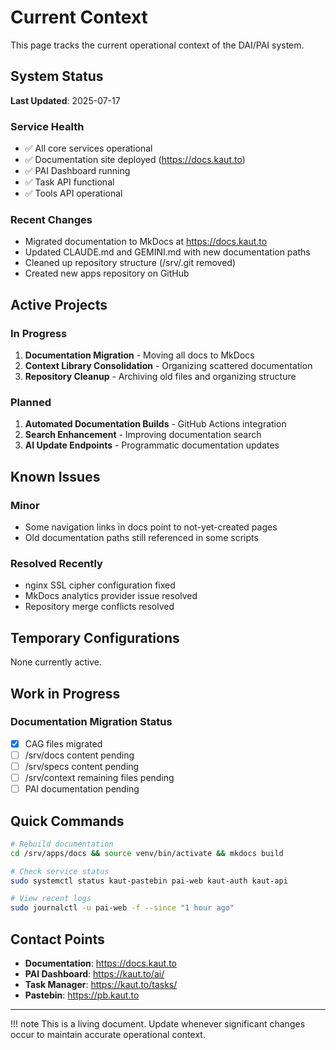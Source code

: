# Current Context

This page tracks the current operational context of the DAI/PAI system.

## System Status

**Last Updated**: 2025-07-17

### Service Health
- ✅ All core services operational
- ✅ Documentation site deployed (https://docs.kaut.to)
- ✅ PAI Dashboard running
- ✅ Task API functional
- ✅ Tools API operational

### Recent Changes
- Migrated documentation to MkDocs at https://docs.kaut.to
- Updated CLAUDE.md and GEMINI.md with new documentation paths
- Cleaned up repository structure (/srv/.git removed)
- Created new apps repository on GitHub

## Active Projects

### In Progress
1. **Documentation Migration** - Moving all docs to MkDocs
2. **Context Library Consolidation** - Organizing scattered documentation
3. **Repository Cleanup** - Archiving old files and organizing structure

### Planned
1. **Automated Documentation Builds** - GitHub Actions integration
2. **Search Enhancement** - Improving documentation search
3. **AI Update Endpoints** - Programmatic documentation updates

## Known Issues

### Minor
- Some navigation links in docs point to not-yet-created pages
- Old documentation paths still referenced in some scripts

### Resolved Recently
- nginx SSL cipher configuration fixed
- MkDocs analytics provider issue resolved
- Repository merge conflicts resolved

## Temporary Configurations

None currently active.

## Work in Progress

### Documentation Migration Status
- [x] CAG files migrated
- [ ] /srv/docs content pending
- [ ] /srv/specs content pending
- [ ] /srv/context remaining files pending
- [ ] PAI documentation pending

## Quick Commands

```bash
# Rebuild documentation
cd /srv/apps/docs && source venv/bin/activate && mkdocs build

# Check service status
sudo systemctl status kaut-pastebin pai-web kaut-auth kaut-api

# View recent logs
sudo journalctl -u pai-web -f --since "1 hour ago"
```

## Contact Points

- **Documentation**: https://docs.kaut.to
- **PAI Dashboard**: https://kaut.to/ai/
- **Task Manager**: https://kaut.to/tasks/
- **Pastebin**: https://pb.kaut.to

---

!!! note
    This is a living document. Update whenever significant changes occur to maintain accurate operational context.